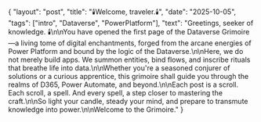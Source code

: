 {
  "layout": "post",
  "title": "🕯️Welcome, traveler.🕯️",
  "date": "2025-10-05",
  "tags": ["intro", "Dataverse", "PowerPlatform"],
  "text": "Greetings, seeker of knowledge. 🕯️\n\nYou have opened the first page of the Dataverse Grimoire—a living tome of digital enchantments, forged from the arcane energies of Power Platform and bound by the logic of the Dataverse.\n\nHere, we do not merely build apps. We summon entities, bind flows, and inscribe rituals that breathe life into data.\n\nWhether you're a seasoned conjurer of solutions or a curious apprentice, this grimoire shall guide you through the realms of D365, Power Automate, and beyond.\n\nEach post is a scroll. Each scroll, a spell. And every spell, a step closer to mastering the craft.\n\nSo light your candle, steady your mind, and prepare to transmute knowledge into power.\n\nWelcome to the Grimoire."
}